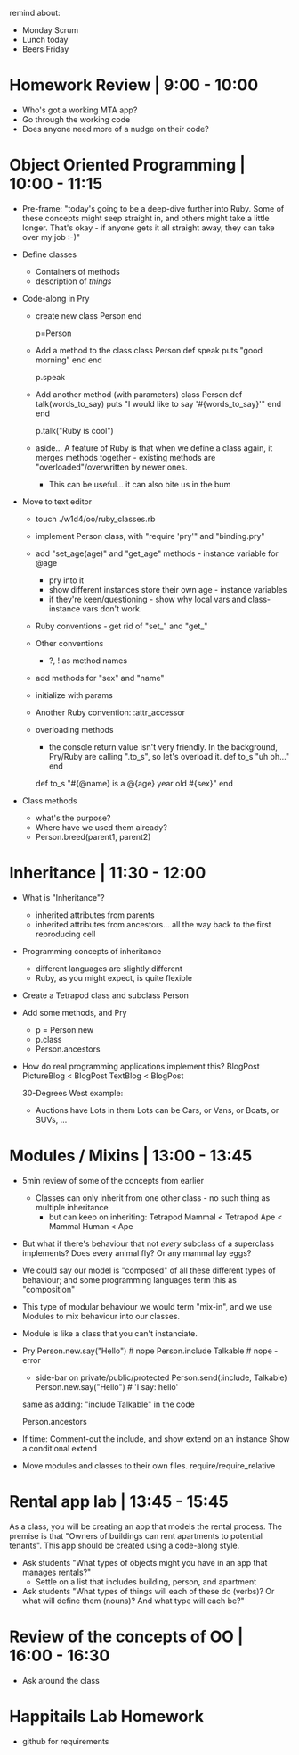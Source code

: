 
remind about:
- Monday Scrum
- Lunch today
- Beers Friday


# Homework Review | 9:00 - 10:00
- Who's got a working MTA app?
- Go through the working code
- Does anyone need more of a nudge on their code?

# Object Oriented Programming | 10:00 - 11:15
- Pre-frame: "today's going to be a deep-dive further into Ruby. Some of these concepts might seep straight in, and others might take a little longer. That's okay - if anyone gets it all straight away, they can take over my job :-)"

- Define classes
  - Containers of methods
  - description of *things*
  
- Code-along in Pry
  - create new
      class Person
      end
      
      p=Person
      
  - Add a method to the class
      class Person
        def speak
          puts "good morning"
        end
      end
      
      p.speak
      
  - Add another method (with parameters)
      class Person
        def talk(words_to_say)
          puts "I would like to say '#{words_to_say}'"
        end
      end
      
      p.talk("Ruby is cool")

   - aside... A feature of Ruby is that when we define a class again, it merges methods together - existing methods are "overloaded"/overwritten by newer ones.
     - This can be useful... it can also bite us in the bum
   

- Move to text editor
  - touch ./w1d4/oo/ruby_classes.rb
  - implement Person class, with "require 'pry'" and "binding.pry"
  
  - add "set_age(age)" and "get_age" methods - instance variable for @age
    - pry into it
    - show different instances store their own age - instance variables
    - if they're keen/questioning - show why local vars and class-instance vars don't work.
    
  - Ruby conventions - get rid of "set_" and "get_"
  
  - Other conventions
    - ?, ! as method names
    
  - add methods for "sex" and "name"
    
  - initialize with params
    
  - Another Ruby convention:
    :attr_accessor
  
  - overloading methods
    - the console return value isn't very friendly. In the background, Pry/Ruby are calling ".to_s", so let's overload it.
    def to_s
      "uh oh..."
    end
    
    def to_s
      "#{@name} is a @{age} year old #{sex}"
    end

- Class methods
  - what's the purpose?
  - Where have we used them already?
  - Person.breed(parent1, parent2)
  

# Inheritance | 11:30 - 12:00
- What is "Inheritance"?
  - inherited attributes from parents
  - inherited attributes from ancestors... all the way back to the first reproducing cell

- Programming concepts of inheritance 
  - different languages are slightly different
  - Ruby, as you might expect, is quite flexible
  
- Create a Tetrapod class and subclass Person

- Add some methods, and Pry
  - p = Person.new
  - p.class
  - Person.ancestors

- How do real programming applications implement this?
  BlogPost
  PictureBlog < BlogPost
  TextBlog < BlogPost
  
  30-Degrees West example:
    - Auctions have Lots in them
      Lots can be Cars, or Vans, or Boats, or SUVs, ...

# Modules / Mixins | 13:00 - 13:45
- 5min review of some of the concepts from earlier
  - Classes can only inherit from one other class - no such thing as multiple inheritance
    - but can keep on inheriting:
      Tetrapod
      Mammal < Tetrapod
      Ape < Mammal
      Human < Ape

- But what if there's behaviour that not *every* subclass of a superclass implements?
  Does every animal fly? 
  Or any mammal lay eggs?
  
- We could say our model is "composed" of all these different types of behaviour; and some programming languages term this as "composition"

- This type of modular behaviour we would term "mix-in", and we use Modules to mix behaviour into our classes.

- Module is like a class that you can't instanciate.

- Pry
  Person.new.say("Hello") # nope
  Person.include Talkable # nope - error
    - side-bar on private/public/protected
  Person.send(:include, Talkable)
  Person.new.say("Hello") # 'I say: hello'
  
  same as adding:
    "include Talkable" in the code

  Person.ancestors 
    
- If time:
  Comment-out the include, and show extend on an instance
  Show a conditional extend

- Move modules and classes to their own files.
  require/require_relative


# Rental app lab	 | 13:45 - 15:45
As a class, you will be creating an app that models the rental process. The premise is that "Owners of buildings can rent apartments to potential tenants". This app should be created using a code-along style.
* Ask students "What types of objects might you have in an app that manages rentals?"
  * Settle on a list that includes building, person, and apartment
* Ask students "What types of things will each of these do (verbs)? Or what will define them (nouns)? And what type will each be?"


# Review of the concepts of OO | 16:00 - 16:30
- Ask around the class

# Happitails Lab Homework 
- github for requirements


